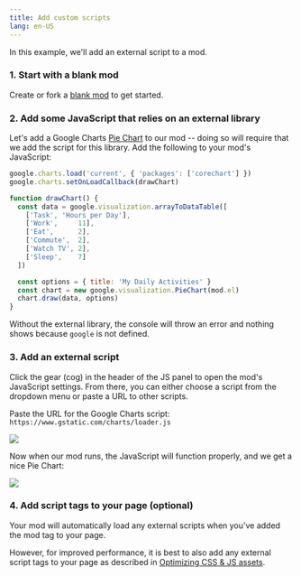```yaml
---
title: Add custom scripts
lang: en-US
---
```


In this example, we'll add an external script to a mod.

### 1. Start with a blank mod

Create or fork a [blank mod](https://anymod.com/mod/llaba) to get started.

### 2. Add some JavaScript that relies on an external library

Let's add a Google Charts [Pie Chart](https://google-developers.appspot.com/chart/interactive/docs/gallery/piechart) to our mod -- doing so will require that we add the script for this library. Add the following to your mod's JavaScript:

```js
google.charts.load('current', { 'packages': ['corechart'] })
google.charts.setOnLoadCallback(drawChart)

function drawChart() {
  const data = google.visualization.arrayToDataTable([
    ['Task', 'Hours per Day'],
    ['Work',     11],
    ['Eat',      2],
    ['Commute',  2],
    ['Watch TV', 2],
    ['Sleep',    7]
  ])

  const options = { title: 'My Daily Activities' }
  const chart = new google.visualization.PieChart(mod.el)
  chart.draw(data, options)
}
```

Without the external library, the console will throw an error and nothing shows because `google` is not defined.

### 3. Add an external script

Click the gear (cog) in the header of the JS panel to open the mod's JavaScript settings.  From there, you can either choose a script from the dropdown menu or paste a URL to other scripts.

Paste the URL for the Google Charts script: `https://www.gstatic.com/charts/loader.js`

<img src="https://res.cloudinary.com/component/image/upload/c_scale,w_1200/v1534813793/script-01_ear7dg.png">

Now when our mod runs, the JavaScript will function properly, and we get a nice Pie Chart:

<img src="https://res.cloudinary.com/component/image/upload/c_scale,w_1200/v1534814117/script-02_wi7svt.png">

### 4. Add script tags to your page (optional)

Your mod will automatically load any external scripts when you've added the mod tag to your page.

However, for improved performance, it is best to also add any external script tags to your page as described in [Optimizing CSS & JS assets](/examples/optimize-assets.html).

